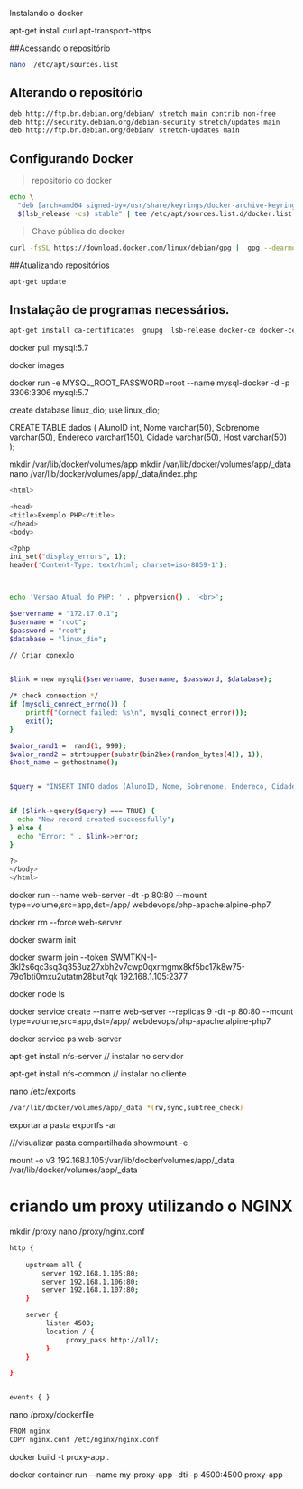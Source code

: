Instalando o docker

 apt-get install curl  apt-transport-https
 
##Acessando o repositório
 ```bash
nano  /etc/apt/sources.list
```

## Alterando o repositório
```bash
deb http://ftp.br.debian.org/debian/ stretch main contrib non-free
deb http://security.debian.org/debian-security stretch/updates main
deb http://ftp.br.debian.org/debian/ stretch-updates main
```

## Configurando Docker
> repositório do docker
```bash
echo \
  "deb [arch=amd64 signed-by=/usr/share/keyrings/docker-archive-keyring.gpg] https://download.docker.com/linux/debian \
  $(lsb_release -cs) stable" | tee /etc/apt/sources.list.d/docker.list > /dev/null
```

> Chave pública do docker
```bash
curl -fsSL https://download.docker.com/linux/debian/gpg |  gpg --dearmor -o /usr/share/keyrings/docker-archive-keyring.gpg
```


##Atualizando repositórios
```bash
apt-get update
```

## Instalação de programas necessários.
```bash
apt-get install ca-certificates  gnupg  lsb-release docker-ce docker-ce-cli containerd.io docker-compose -y
```

docker pull mysql:5.7

docker images

docker run -e MYSQL_ROOT_PASSWORD=root --name mysql-docker -d -p 3306:3306 mysql:5.7

create database linux_dio;
use linux_dio;

CREATE TABLE dados (
    AlunoID int,
    Nome varchar(50),
    Sobrenome varchar(50),
    Endereco varchar(150),
    Cidade varchar(50),
    Host varchar(50)
);

mkdir /var/lib/docker/volumes/app
mkdir /var/lib/docker/volumes/app/_data
nano /var/lib/docker/volumes/app/_data/index.php

```bash
<html>

<head>
<title>Exemplo PHP</title>
</head>
<body>

<?php
ini_set("display_errors", 1);
header('Content-Type: text/html; charset=iso-8859-1');



echo 'Versao Atual do PHP: ' . phpversion() . '<br>';

$servername = "172.17.0.1";
$username = "root";
$password = "root";
$database = "linux_dio";

// Criar conexão


$link = new mysqli($servername, $username, $password, $database);

/* check connection */
if (mysqli_connect_errno()) {
    printf("Connect failed: %s\n", mysqli_connect_error());
    exit();
}

$valor_rand1 =  rand(1, 999);
$valor_rand2 = strtoupper(substr(bin2hex(random_bytes(4)), 1));
$host_name = gethostname();


$query = "INSERT INTO dados (AlunoID, Nome, Sobrenome, Endereco, Cidade, Host) VALUES ('$valor_rand1' , '$valor_rand2', '$valor_rand2', '$valor_rand2', '$valor_rand2','$host_name')";


if ($link->query($query) === TRUE) {
  echo "New record created successfully";
} else {
  echo "Error: " . $link->error;
}

?>
</body>
</html>

```


docker run --name web-server -dt -p 80:80 --mount type=volume,src=app,dst=/app/ webdevops/php-apache:alpine-php7

docker rm --force web-server

docker swarm init 

docker swarm join --token SWMTKN-1-3kl2s6qc3sq3q353uz27xbh2v7cwp0qxrmgmx8kf5bc17k8w75-79o1bti0mxu2utatm28but7qk 192.168.1.105:2377

docker node ls


docker service create --name web-server --replicas 9 -dt -p 80:80 --mount type=volume,src=app,dst=/app/ webdevops/php-apache:alpine-php7

docker service ps web-server

apt-get install nfs-server // instalar no servidor

apt-get install nfs-common  // instalar no cliente

nano /etc/exports
```bash
/var/lib/docker/volumes/app/_data *(rw,sync,subtree_check)
```

exportar a pasta
exportfs -ar 

///visualizar pasta compartilhada
showmount -e


mount -o v3 192.168.1.105:/var/lib/docker/volumes/app/_data /var/lib/docker/volumes/app/_data


# criando um proxy utilizando o NGINX

mkdir /proxy
nano /proxy/nginx.conf

```bash
http {
   
    upstream all {
        server 192.168.1.105:80;
        server 192.168.1.106:80;
        server 192.168.1.107:80;
    }

    server {
         listen 4500;
         location / {
              proxy_pass http://all/;
         }
    }

}


events { }
```

nano /proxy/dockerfile

```bash
FROM nginx
COPY nginx.conf /etc/nginx/nginx.conf
```

docker build -t proxy-app .


docker container run --name my-proxy-app -dti -p 4500:4500 proxy-app
